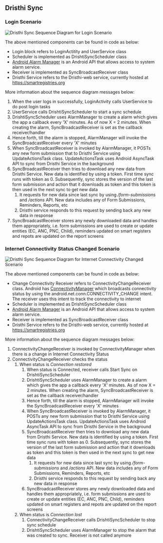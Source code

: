 ## Dristhi Sync ##

### Login Scenario ###

![][sync_login_diagram]

The above mentioned components can be found in code as below:

* Login block refers to LoginActitity and UserService class
* Scheduler is implemented as DrishtiSyncScheduler class
* [Android Alarm Manager][] is an Android API that allows access to system alarm service.
* Receiver is implemented as SyncBroadcastReceiver class
* Dristhi Service refers to the Dristhi-web service, currently hosted at <https://smartregistries.org>

More information about the sequence diagram messages below:

1. When the user logs in successfully, LoginActivity calls UserService to do post login tasks
2. UserService calls DrishtiSyncScheduler to start a sync schedule
3. DrishtiSyncScheduler uses AlarmManager to create a alarm which gives the app a callback every 'X' minutes. As of now X = 2 minutes. When creating the alarm, SyncBroadcastReceiver is set as the callback receiver/handler
4. Hence forth, till the alarm is stopped, AlarmManager will invoke the SyncBroadcastReceiver every 'X' minutes
5. When SyncBroadcastReceiver is invoked by AlarmManager, it POSTs any new form submission that to Dristhi Service using UpdateActionsTask class. UpdateActionsTask uses Android AsyncTask API to sync from Dristhi Service in the background
6. SyncBroadcastReceiver then tries to download any new data from Dristhi Service. New data is identified by using a token. First time sync runs with token as 0. Subsequently, sync stores the version of the last form submission and action that it downloads as token and this token is then used in the next sync to get new data
    1. It requests for new data since last sync by using */form-submissions* and */actions* API. New data includes any of Form Submissions, Reminders, Reports, etc
    2. Dristhi service responds to this request by sending back any new data in response
7. SyncBroadcastReceiver stores any newly downloaded data and handles them appropriately, i.e. form submissions are used to create or update entities (EC, ANC, PNC, Child), reminders updated on smart registers and repots are updated on the report screens


### Internet Connectivity Status Changed Scenario ###

![][sync_connectivity_status_changed_diagram]

The above mentioned components can be found in code as below:

* Change Connectivity Receiver refers to ConnectivityChangeReceiver class. Android has [ConnectivityManager][] which broadcasts connectivity status by using the android.net.conn.CONNECTIVITY_CHANGE intent. The receiver uses this intent to track the connectivity to internet
* Scheduler is implemented as DrishtiSyncScheduler class
* [Android Alarm Manager][] is an Android API that allows access to system alarm service.
* Receiver is implemented as SyncBroadcastReceiver class
* Dristhi Service refers to the Dristhi-web service, currently hosted at <https://smartregistries.org>

More information about the sequence diagram messages below:

1. ConnectivityChangeReceiver is invoked by ConnectivityManager when there is a change in Internet Connectivity Status
2. ConnectivityChangeReceiver checks the status
    1. When status is *Connection restored*
        1. When status is Connected, receiver calls Start Sync on DrishtiSyncScheduler
        2. DrishtiSyncScheduler uses AlarmManager to create a alarm which gives the app a callback every 'X' minutes. As of now X = 2 minutes. When creating the alarm, SyncBroadcastReceiver is set as the callback receiver/handler
        3. Hence forth, till the alarm is stopped, AlarmManager will invoke the SyncBroadcastReceiver every 'X' minutes
        4. When SyncBroadcastReceiver is invoked by AlarmManager, it POSTs any new form submission that to Dristhi Service using UpdateActionsTask class. UpdateActionsTask uses Android AsyncTask API to sync from Dristhi Service in the background
        5. SyncBroadcastReceiver then tries to download any new data from Dristhi Service. New data is identified by using a token. First time sync runs with token as 0. Subsequently, sync stores the version of the last form submission and action that it downloads as token and this token is then used in the next sync to get new data
            1. It requests for new data since last sync by using */form-submissions* and */actions* API. New data includes any of Form Submissions, Reminders, Reports, etc
            2. Dristhi service responds to this request by sending back any new data in response
        6. SyncBroadcastReceiver stores any newly downloaded data and handles them appropriately, i.e. form submissions are used to create or update entities (EC, ANC, PNC, Child), reminders updated on smart registers and repots are updated on the report screens
    2. When status is *Connection lost*
        1. ConnectivityChangeReceiver calls DrishtiSyncScheduler to stop sync schedule
        2. DrishtiSyncScheduler uses AlarmManager to stop the alarm that was created to sync. Receiver is not called anymore


[Android Alarm Manager]: https://developer.android.com/reference/android/app/AlarmManager.html
[ConnectivityManager]: https://developer.android.com/reference/android/net/ConnectivityManager.html
[sync_login_diagram]: diagrams/sync_login.png "Dristhi Sync Sequence Diagram for Login Scenario"
[sync_connectivity_status_changed_diagram]: diagrams/sync_connectivity_status_changed.png "Dristhi Sync Sequence Diagram for Internet Connectivity Changed Scenario"
